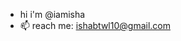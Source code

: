 

<!--
**iamisha/iamisha** is a ✨ _special_ ✨ repository because its `README.md` (this file) appears on your GitHub profile.

Here are some ideas to get you started: -->

- hi i'm @iamisha
- 📫 reach me: ishabtwl10@gmail.com

